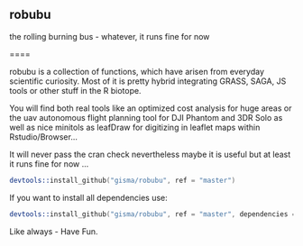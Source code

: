 ## robubu
the rolling burning bus -  whatever, it runs fine for now 

====

robubu is a collection of functions, which have arisen from everyday scientific curiosity. Most of it is pretty hybrid integrating GRASS, SAGA, JS tools or other stuff in the R biotope. 

You will find both real tools like an optimized cost analysis for huge areas or the uav autonomous flight planning tool for DJI Phantom and 3DR Solo as well as nice minitols as leafDraw for digitizing in leaflet maps within Rstudio/Browser... 

It will never pass the cran check nevertheless maybe it is useful but at least it runs fine for now ...

```S
devtools::install_github("gisma/robubu", ref = "master")
```

If you want to install all dependencies use:

```S
devtools::install_github("gisma/robubu", ref = "master", dependencies = TRUE, force = TRUE)
```

Like always - Have Fun.
